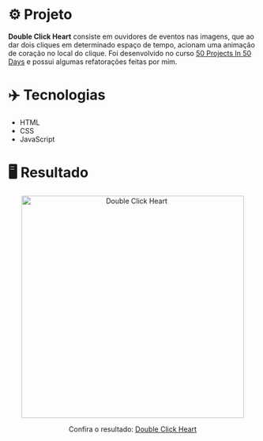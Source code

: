 # ⚙️ Projeto

**Double Click Heart** consiste em ouvidores de eventos nas imagens, que ao dar dois cliques em determinado espaço de tempo, acionam uma animação de coração no local do clique. Foi desenvolvido no curso <a href="https://www.udemy.com/share/103Pv2AEcYdFxQQXUH">50 Projects In 50 Days</a> e possui algumas refatorações feitas por mim.

# ✈️ Tecnologias

- HTML
- CSS
- JavaScript

# 🖥️ Resultado

<div align="center">
  <img alt="Double Click Heart" src="https://i.imgur.com/Xn5MuVz.png" width="450px">
  <p>Confira o resultado: <a href="https://double-click-heart-ruuuff.netlify.app">Double Click Heart</a></p>
</div>
